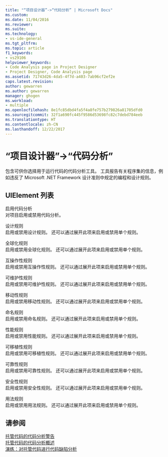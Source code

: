 ```yaml
---
title: "“项目设计器”->“代码分析” | Microsoft Docs"
ms.custom: 
ms.date: 11/04/2016
ms.reviewer: 
ms.suite: 
ms.technology:
- vs-ide-general
ms.tgt_pltfrm: 
ms.topic: article
f1_keywords:
- vs29106
helpviewer_keywords:
- Code Analysis page in Project Designer
- Project Designer, Code Analysis page
ms.assetid: 71743d26-4da5-4f7d-a403-7ab96cf2ef2e
caps.latest.revision: 
author: gewarren
ms.author: gewarren
manager: ghogen
ms.workload:
- multiple
ms.openlocfilehash: 8e1fc85dbd4fa5f4a8fe757b279826a81705dfd0
ms.sourcegitcommit: 32f1a690fc445f9586d53698fc82c7debd784eeb
ms.translationtype: HT
ms.contentlocale: zh-CN
ms.lasthandoff: 12/22/2017
---
```

# <a name="code-analysis-project-designer"></a>“项目设计器”->“代码分析”
包含可供你选择用于运行代码的代码分析工具。 工具报告有关程序集的信息，例如违反了 Microsoft .NET Framework 设计准则中规定的编程和设计规则。  
  
## <a name="uielement-list"></a>UIElement 列表  
 启用代码分析  
 对项目启用或禁用代码分析。  
  
 设计规则  
 启用或禁用设计规则。 还可以通过展开此项来启用或禁用单个规则。  
  
 全球化规则  
 启用或禁用全球化规则。 还可以通过展开此项来启用或禁用单个规则。  
  
 互操作性规则  
 启用或禁用互操作性规则。 还可以通过展开此项来启用或禁用单个规则。  
  
 可维护性规则  
 启用或禁用可维护性规则。 还可以通过展开此项来启用或禁用单个规则。  
  
 移动性规则  
 启用或禁用移动性规则。 还可以通过展开此项来启用或禁用单个规则。  
  
 命名规则  
 启用或禁用命名规则。 还可以通过展开此项来启用或禁用单个规则。  
  
 性能规则  
 启用或禁用性能规则。 还可以通过展开此项来启用或禁用单个规则。  
  
 可移植性规则  
 启用或禁用可移植性规则。 还可以通过展开此项来启用或禁用单个规则。  
  
 可靠性规则  
 启用或禁用可靠性规则。 还可以通过展开此项来启用或禁用单个规则。  
  
 安全性规则  
 启用或禁用安全性规则。 还可以通过展开此项来启用或禁用单个规则。  
  
 用法规则  
 启用或禁用用法规则。 还可以通过展开此项来启用或禁用单个规则。  
  
## <a name="see-also"></a>请参阅  
 [托管代码的代码分析警告](../../code-quality/code-analysis-for-managed-code-warnings.md)   
 [托管代码的代码分析概述](../../code-quality/code-analysis-for-managed-code-overview.md)   
 [演练：对托管代码进行代码缺陷分析](../../code-quality/walkthrough-analyzing-managed-code-for-code-defects.md)